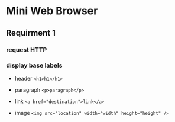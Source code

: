 # Mini Web Browser
## Requirment 1
### request HTTP
### display base labels
- header `<h1>h1</h1>`

- paragraph `<p>paragraph</p>`

- link `<a href="destination">link</a>`

- image `<img src="location" width="width" height="height" />`

